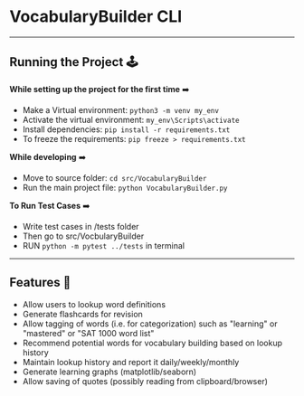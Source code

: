 # VocabularyBuilder CLI

<hr>

## Running the Project 🕹

**While setting up the project for the first time** :arrow_right:

- Make a Virtual environment: `python3 -m venv my_env`
- Activate the virtual environment: `my_env\Scripts\activate`
- Install dependencies: `pip install -r requirements.txt`
- To freeze the requirements: `pip freeze > requirements.txt`


**While developing** :arrow_right:
- Move to source folder: `cd src/VocabularyBuilder`
- Run the main project file: `python VocabularyBuilder.py`

**To Run Test Cases** :arrow_right:
- Write test cases in /tests folder
- Then go to src/VocbularyBuilder
- RUN `python -m pytest ../tests` in terminal
<hr>


## Features 🎯

- Allow users to lookup word definitions
- Generate flashcards for revision
- Allow tagging of words (i.e. for categorization) such as "learning" or "mastered" or "SAT 1000 word list"
- Recommend potential words for vocabulary building based on lookup history
- Maintain lookup history and report it daily/weekly/monthly
- Generate learning graphs (matplotlib/seaborn)
- Allow saving of quotes (possibly reading from clipboard/browser)
